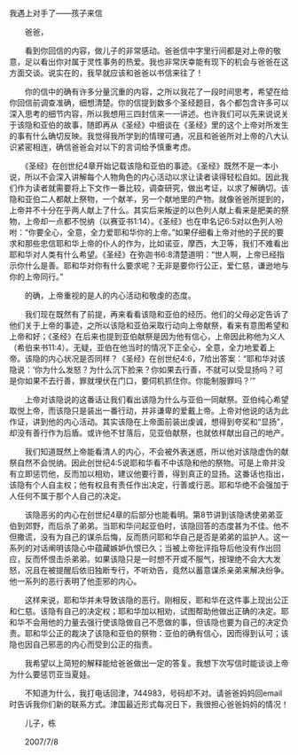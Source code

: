 我遇上对手了——孩子来信


　　爸爸，

　　看到你回信的内容，做儿子的非常感动。爸爸信中字里行间都是对上帝的敬意，足以看出你对属于灵性事务的热爱。我也非常庆幸能有现下的机会与爸爸在这方面交谈。说实在的，我早就应该和爸爸以书信来往了！

　　你的信中的确有许多分量沉重的内容，之所以我花了一段时间思考，希望在给你回信前调查准确，细想清楚。你的信提到数多个圣经题目，各个都包含许多可以深入思考的细节内容，所以我想用三四封信来一一讲述。也许我们可以先来说说关于该隐和亚伯的故事，随即再从《圣经》中细谈在《圣经》里的这个上帝对所发生的事有什么确切反映。我觉得我所学到的情理可通，况且和爸爸所对上帝的八大认识紧密相连，确信爸爸会对以下的言词给予慎重考虑。

　　《圣经》在创世纪4章开始记载该隐和亚伯的事迹。《圣经》既然不是一本小说，所以不会深入讲解每个人物角色的内心活动以求让读者读得轻松自如。因此我们作为读者就需要将上下文作一番比较，调查研究，做出考证，以求了解确切。该隐和亚伯二人都献上祭物，一个献羊，另一个献地里的产物。就像爸爸所提到的，上帝并不十分在乎两人献上了什么。其实后来叛逆的以色列人献上看来是肥美的祭物，上帝却一点都不悦纳（以赛亚书1:14）。《圣经》也在申名记6:5对以色列人吩咐：“你要全心，全意，全力爱耶和华你的上帝。”如果仔细看上帝对他的子民的要求和那些忠信耶和华上帝的仆人的作为，比如诺亚，摩西，大卫等，我们不难看出耶和华对人类有什么希望。《圣经》在弥迦书6:8清楚道明：“世人啊，上帝已经指示你什么是善。耶和华对你有什么要求呢？无非是要你行公正，爱仁慈，谦逊地与你的上帝同行。”

　　的确，上帝重视的是人的内心活动和敬虔的态度。

　　我们现在既然有了前提，再来看看该隐和亚伯的经历。他们的父母必定告诉了他们关于上帝的事迹，之所以该隐和亚伯采取行动向上帝献祭，看来有意图希望和上帝和好；《圣经》在后来也提到亚伯献祭是因为他有信心，上帝因此称他为义人（希伯来书11:4）。无疑，亚伯在他当时的情况下正全心，全意，全力地爱着上帝。该隐的内心状况是否同样？《圣经》在创世纪4:6，7给出答案：“耶和华对该隐说：‘你为什么发怒？为什么沉下脸来？你如果去行善，不就可以受显扬吗？可是你如果不去行善，罪就埋伏在门口，要伺机抓住你。你能制服罪吗？’”

　　上帝对该隐说的这番话让我们看出该隐为什么与亚伯一同献祭。亚伯纯心希望取悦上帝，而该隐只是装出一番行动，并非谦卑的爱戴上帝。上帝对他说的话为此作证，讲到他的内心活动。其实该隐在上帝面前装出虔诚，想得到夸奖和“显扬”，却没有善行作为后盾。或许他不甘落后，见亚伯献祭，也就依样献出自己的地产。

　　我们知道既然上帝能看清人的内心，不会被外表迷惑，所以他对该隐虚伪的献祭自然不会悦纳。因此创世纪4:5说耶和华看不中该隐和他的祭物。可是上帝并没有立即惩罚他，反而加以相劝，建议他要行善，得到真正的显扬。这番话也指出，该隐有个人自主权；他有权且有责任作出决定，行善或行恶。耶和华绝不会强加于人任何不属于那个人自己的决定。

　　该隐恶劣的内心在创世纪4章的后部分也能看明。第8节讲到该隐诱使弟弟亚伯到郊野，而后杀了弟弟。当耶和华问起亚伯时，该隐回答的态度甚为不佳。他不但撒谎，没有为自己的谋杀后悔，反而质问耶和华自己是否是弟弟的监护人。这一系列的对话阐明该隐心中蕴藏嫉妒仇恨已久；当被上帝批评指导后他没有作出回应，反而怀恨击杀弟弟。如果该隐只是一时想不开或不服气，按理绝不会大大发怒，况且在被提醒后依旧独断专行，不听劝告，竟然以蓄意谋杀亲弟来解决纷争。他一系列的恶行表明了他歪邪的内心。

　　这样来说，耶和华并未导致该隐的恶行。刚相反，耶和华在这件事上现出公正和仁慈。该隐有自己的决定权；耶和华加以相劝，试图帮助他做出正确的决定。耶和华不会用他的力量去强行使该隐做自己不愿做的事，但该隐也要为自己的决定负责。耶和华公正的裁决了该隐和亚伯的祭物：亚伯的确有信心，因而得到认可；该隐也因自己邪恶的内心而受到公正的指责。

　　我希望以上简短的解释能给爸爸做出一定的答复。我想下次写信时能谈谈上帝为什么要惩罚亚当夏娃。

　　不知道为什么，我打电话回津，744983，号码却不对。请爸爸妈妈回email时告诉我你们新的联系方式。津国最近形式每况日下，我很担心爸爸妈妈的情况！

　　儿子，栋

　　2007/7/8



